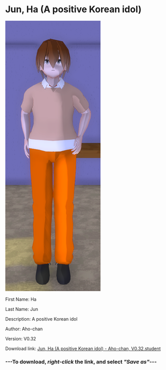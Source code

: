 # Jun, Ha (A positive Korean idol)

<img src = "https://raw.githubusercontent.com/Arbiter1223/Daigaku-Gurashi-Custom-Students/master/Students/Files/Jun%2C%20Ha%20(A%20positive%20Korean%20idol).png">

First Name: Ha

Last Name: Jun

Description: A positive Korean idol

Author: Aho-chan

Version: V0.32

Download link: <a href="https://raw.githubusercontent.com/Arbiter1223/Daigaku-Gurashi-Custom-Students/master/Students/Files/Jun%2C%20Ha%20(A%20positive%20Korean%20idol)%20-%20Aho-chan%2C%20V0.32.student">Jun, Ha (A positive Korean idol) - Aho-chan, V0.32.student</a>

### ---**To download, _right-click_ the link, and select _"Save as"_**---
